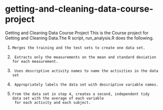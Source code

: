 # getting-and-cleaning-data-course-project

Getting and Cleaning Data Course Project
This is the Course project for Getting and Cleaning Data.The R script, run_analysis.R does the following.
   1.     Merges the training and the test sets to create one data set.
   2.      Extracts only the measurements on the mean and standard deviation for each measurement.
   3.      Uses descriptive activity names to name the activities in the data set
   4.      Appropriately labels the data set with descriptive variable names.
   5.     From the data set in step 4, creates a second, independent tidy data set with the average of each variable
           for each activity and each subject.